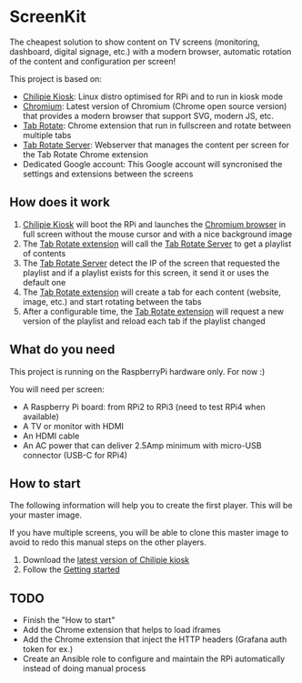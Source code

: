 # ScreenKit

The cheapest solution to show content on TV screens (monitoring, dashboard, digital signage, etc.) with a modern browser, automatic rotation of the content and configuration per screen!

This project is based on:

* [Chilipie Kiosk][chilipie-kiosk-project]: Linux distro optimised for RPi and to run in kiosk mode
* [Chromium][chromium-project]: Latest version of Chromium (Chrome open source version) that provides a modern browser that support SVG, modern JS, etc.
* [Tab Rotate][tab-rotate-project]: Chrome extension that run in fullscreen and rotate between multiple tabs
* [Tab Rotate Server][tab-rotate-server-project]: Webserver that manages the content per screen for the Tab Rotate Chrome extension
* Dedicated Google account: This Google account will syncronised the settings and extensions between the screens

## How does it work

1) [Chilipie Kiosk][chilipie-kiosk-project] will boot the RPi and launches the [Chromium browser][chromium-project] in full screen without the mouse cursor and with a nice background image
2) The [Tab Rotate extension][tab-rotate-project] will call the [Tab Rotate Server][tab-rotate-server-project] to get a playlist of contents
3) The [Tab Rotate Server][tab-rotate-server-project] detect the IP of the screen that requested the playlist and if a playlist exists for this screen, it send it or uses the default one
4) The [Tab Rotate extension][tab-rotate-project] will create a tab for each content (website, image, etc.) and start rotating between the tabs
5) After a configurable time, the [Tab Rotate extension][tab-rotate-project] will request a new version of the playlist and reload each tab if the playlist changed

## What do you need

This project is running on the RaspberryPi hardware only. For now :)

You will need per screen:

* A Raspberry Pi board: from RPi2 to RPi3 (need to test RPi4 when available)
* A TV or monitor with HDMI
* An HDMI cable
* An AC power that can deliver 2.5Amp minimum with micro-USB connector (USB-C for RPi4)

## How to start

The following information will help you to create the first player. This will be your master image.

If you have multiple screens, you will be able to clone this master image to avoid to redo this manual steps on the other players.

1) Download the [latest version of Chilipie kiosk][chilipie-kiosk-download]
2) Follow the [Getting started][chilipie-kiok-getting-started]

## TODO

* Finish the "How to start"
* Add the Chrome extension that helps to load iframes
* Add the Chrome extension that inject the HTTP headers (Grafana auth token for ex.)
* Create an Ansible role to configure and maintain the RPi automatically instead of doing manual process

[chilipie-kiosk-project]: https://github.com/futurice/chilipie-kiosk
[chilipie-kiosk-download]: https://github.com/futurice/chilipie-kiosk/releases
[chilipie-kiok-getting-started]: https://github.com/futurice/chilipie-kiosk#getting-started
[chromium-project]: https://www.chromium.org/
[tab-rotate-project]: https://github.com/KevinSheedy/chrome-tab-rotate
[tab-rotate-server-project]: https://github.com/timoa/chrome-tab-rotate-server
